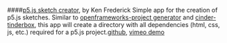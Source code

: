 ####[p5.js sketch creator](http://blog.kennethfrederick.de/2014/06/sketch-creator.html), by Ken Frederick
Simple app for the creation of p5.js sketches. Similar to [openframeworks-project generator](https://github.com/ofZach/project-creator) and [cinder-tinderbox](https://github.com/cinder/TinderBox-Mac), this app will create a directory with all dependencies (html, css, js, etc.) required for a p5.js project.[github](https://github.com/frederickk/Sketch-Creator), [vimeo demo](https://vimeo.com/99052459)